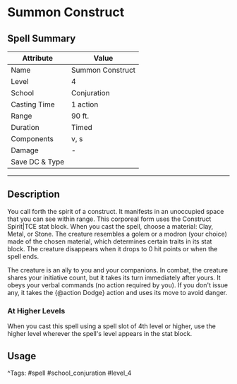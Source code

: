 # Summon Construct

## Spell Summary

| Attribute        | Value                  |
|------------------|------------------------|
| Name             | Summon Construct                 |
| Level            | 4                |
| School           | Conjuration          |
| Casting Time     | 1 action              |
| Range            | 90 ft.            |
| Duration         | Timed             |
| Components       | v, s             |
| Damage           | -               |
| Save DC & Type   |              |

---

## Description

You call forth the spirit of a construct. It manifests in an unoccupied space that you can see within range. This corporeal form uses the Construct Spirit|TCE stat block. When you cast the spell, choose a material: Clay, Metal, or Stone. The creature resembles a golem or a modron (your choice) made of the chosen material, which determines certain traits in its stat block. The creature disappears when it drops to 0 hit points or when the spell ends.

The creature is an ally to you and your companions. In combat, the creature shares your initiative count, but it takes its turn immediately after yours. It obeys your verbal commands (no action required by you). If you don't issue any, it takes the {@action Dodge} action and uses its move to avoid danger.

### At Higher Levels
When you cast this spell using a spell slot of 4th level or higher, use the higher level wherever the spell's level appears in the stat block.

## Usage


^Tags: #spell #school_conjuration #level_4